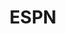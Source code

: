 ---
collection_archive: false
collection_awards: []
collection_category:
  - Portraits
  - Kids
  - Still Life + Details
  - Sports + Athletes
  - Studio
  - Editorial
  - Color
collection_content: >-
  “Disemboweled by an ATV, head butted by a horse: The painful stories behind
  Donald Cerrone’s injuries."


  Ahead of UFC 246 welterweight bout at the T Mobile Arena in Las Vegas, I
  headed out to Edgewood, NM to visit with Donald “Cowboy” Ceronne at his BMF
  (Bad Mother Fucker) ranch + gym.  
    
  As he faced off against the sport’s most popular and recognizable personality
  in Conor McGregor, Cerrone is a fighter’s fighter, holding the sports all time
  record of wins, bouts, and fights finished. He appeared calm, gracious, funny,
  and at peace with this stage of his career and the “biggest fight of his
  life.”


  Conceptually my goal was to create a portfolio of intimate portraits paired
  with studies of Cowboy’s injuries- tightly framed and appearing larger than
  life as abstractions of an anatomical landscape. It was an unexpected bonus
  that his 18 month old son “Danger” wanted to be a part of the project. His
  involvement and embrace with his father nicely bridges the gap between the
  landscape-like injury studies and portraits, leaving the viewer with a sense
  of intimate masculinity.
collection_cover: https://d1sf55qlb7p6hz.cloudfront.net/cowboy-6.jpg
collection_cover_mobile: https://d1sf55qlb7p6hz.cloudfront.net/verticalcovers-16.jpg
collection_description: >-
  “Disemboweled by an ATV, head butted by a horse: The painful stories behind
  Donald Cerrone’s injuries."


  A portfolio of intimate portraits paired with studies of Cowboy’s injuries
  appearing larger than life as abstractions of an anatomical landscape.
  Cowboy’s 18-month-old son Danger’s embrace with his father nicely bridges the
  gap between the landscape-like injuries and portraits, leaving the viewer with
  a sense of intimate masculinity.
collection_exhibition: []
collection_filter: Commissioned + Stock
collection_hidden: false
collection_meta: 'UFC 246: The Painful Stories Behind Donald “Cowboy” Cerrone’s Injuries'
collection_press: []
collection_preview:
  - https://d1sf55qlb7p6hz.cloudfront.net/espn_cowboy_covers-2.jpg
  - https://d1sf55qlb7p6hz.cloudfront.net/espn_cowboy_covers-1.jpg
  - https://d1sf55qlb7p6hz.cloudfront.net/espn_cowboy_covers-3.jpg
  - https://d1sf55qlb7p6hz.cloudfront.net/espn_cowboy_covers-4.jpg
cover_image: https://d1sf55qlb7p6hz.cloudfront.net/social-36.jpg
date:  
logo: 
navigation_theme: white
px_extra: true
slug: espn
theme_color: 161518
theme_color_all_works: F76969
title: ESPN
collection_blocks:
  - _bookshop_name: collections/media-row-start
    row_alignment: between
  - _bookshop_name: collections/media-element 
    color: F1B784
    image: https://d1sf55qlb7p6hz.cloudfront.net/cowboy-1.jpg
    margin_left: 35
    margin_right: 0
    margin_y: 100
    width: 60
  - _bookshop_name: collections/media-element 
    color: FCDDBA
    image: https://d1sf55qlb7p6hz.cloudfront.net/cowboy-2.jpg
    margin_left: 20
    margin_y: 100
    width: 30
  - _bookshop_name: collections/media-element 
    color: DEB08E
    image: https://d1sf55qlb7p6hz.cloudfront.net/cowboy-5.jpg
    margin_left: 0
    margin_right: 20
    margin_y: 500
    width: 25
  - _bookshop_name: collections/media-element 
    color: B69565
    image: https://d1sf55qlb7p6hz.cloudfront.net/cowboy-4.jpg
    margin_left: 10
    margin_right: 0
    margin_y: 200
    width: 50
  - _bookshop_name: collections/media-element 
    color: B47D64
    image: https://d1sf55qlb7p6hz.cloudfront.net/cowboy-3.jpg
    margin_left: 25
    margin_right: 0
    margin_y: 100
    width: 60
  - _bookshop_name: collections/media-row
    row_alignment: between
  - _bookshop_name: collections/media-element 
    color: 9F7769
    image: https://d1sf55qlb7p6hz.cloudfront.net/cowboy-6.jpg
    margin_left: 15
    margin_right: 0
    margin_y: 100
    width: 33
  - _bookshop_name: collections/media-element 
    color: 663C2B
    image: https://d1sf55qlb7p6hz.cloudfront.net/cowboy-7.jpg
    margin_left: 0
    margin_right: 10
    margin_y: 300
    width: 33
  - _bookshop_name: collections/media-row
    row_alignment: between
  - _bookshop_name: collections/media-element 
    color: E98A74
    image: https://d1sf55qlb7p6hz.cloudfront.net/cowboy-8.jpg
    margin_left: 20
    margin_right: 0
    margin_y: 100
    width: 60
  - _bookshop_name: collections/media-row
    row_alignment: between
  - _bookshop_name: collections/media-element 
    color: ECBE9C
    image: https://d1sf55qlb7p6hz.cloudfront.net/cowboy-9.jpg
    margin_left: 5
    margin_y: 100
    width: 30
  - _bookshop_name: collections/media-element 
    color: 866254
    image: https://d1sf55qlb7p6hz.cloudfront.net/cowboy-10.jpg
    margin_left: 0
    margin_right: 25
    margin_y: 500
    width: 33
  - _bookshop_name: collections/media-row
    row_alignment: between
  - _bookshop_name: collections/media-element 
    color: 42312D
    image: https://d1sf55qlb7p6hz.cloudfront.net/cowboy-11.jpg
    margin_left: 30
    margin_y: 100
    width: 50
  - _bookshop_name: collections/media-row
    row_alignment: between
  - _bookshop_name: collections/media-element 
    color: F1D0B6
    image: https://d1sf55qlb7p6hz.cloudfront.net/cowboy-12.jpg
    margin_left: 5
    margin_right: 0
    margin_y: 100
    width: 50
  - _bookshop_name: collections/media-element 
    color: D1513A
    image: https://d1sf55qlb7p6hz.cloudfront.net/cowboy-13.jpg
    margin_right: 15
    margin_y: 300
    width: 20
  - _bookshop_name: collections/media-element 
    color: B2805B
    image: https://d1sf55qlb7p6hz.cloudfront.net/cowboy-15.jpg
    margin_left: 40
    margin_right: 5
    margin_y: 100
    width: 40
  - _bookshop_name: collections/media-element 
    color: F4DFCC
    image: https://d1sf55qlb7p6hz.cloudfront.net/cowboy-14.jpg
    margin_left: 30
    margin_right: 0
    margin_y: 100
    width: 33
  - _bookshop_name: collections/media-row
    row_alignment: between
  - _bookshop_name: collections/media-element 
    color: 5A2B21
    image: https://d1sf55qlb7p6hz.cloudfront.net/cowboy-17.jpg
    margin_left: 10
    margin_y: 300
    width: 40
  - _bookshop_name: collections/media-element 
    color: D8875E
    image: https://d1sf55qlb7p6hz.cloudfront.net/cowboy-16.jpg
    margin_right: 15
    margin_y: 100
    width: 30
  - _bookshop_name: collections/media-row-end
---